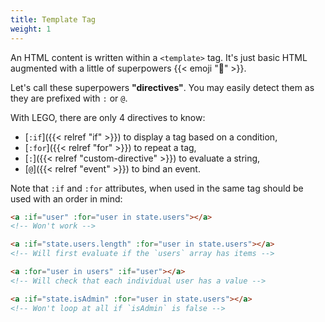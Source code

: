 ```yaml
---
title: Template Tag
weight: 1
---
```


An HTML content is written within a `<template>` tag.
It's just basic HTML augmented with a little of superpowers {{< emoji "🦸" >}}.

Let's call these superpowers **"directives"**.
You may easily detect them as they are prefixed with `:` or `@`.

With LEGO, there are only 4 directives to know:

- [`:if`]({{< relref "if" >}}) to display a tag based on a condition,
- [`:for`]({{< relref "for" >}}) to repeat a tag,
- [`:`]({{< relref "custom-directive" >}}) to evaluate a string,
- [`@`]({{< relref "event" >}}) to bind an event.

Note that `:if` and `:for` attributes, when used in the same tag should be used with an order in mind:

```html
<a :if="user" :for="user in state.users"></a>
<!-- Won't work -->

<a :if="state.users.length" :for="user in state.users"></a>
<!-- Will first evaluate if the `users` array has items -->

<a :for="user in users" :if="user"></a>
<!-- Will check that each individual user has a value -->

<a :if="state.isAdmin" :for="user in state.users"></a>
<!-- Won't loop at all if `isAdmin` is false -->
```
